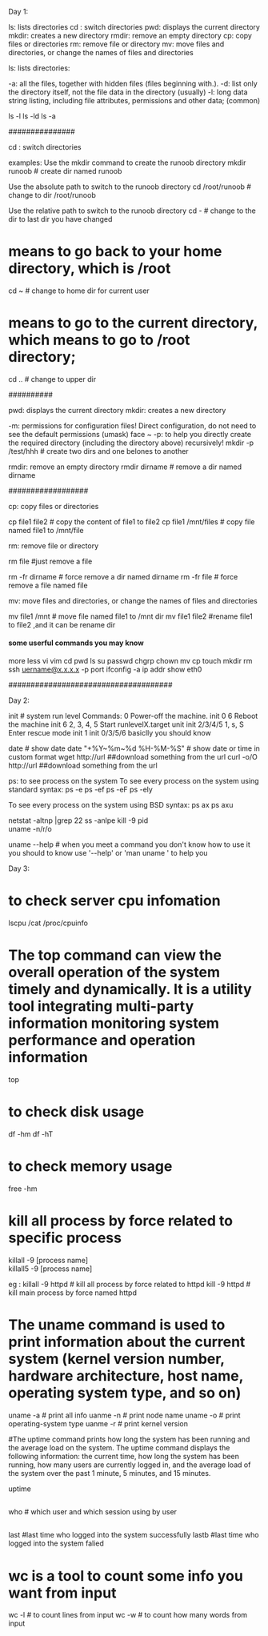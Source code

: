 Day 1:

ls: lists directories
cd : switch directories
pwd: displays the current directory
mkdir: creates a new directory
rmdir: remove an empty directory
cp: copy files or directories
rm: remove file or directory
mv: move files and directories, or change the names of files and directories



ls: lists directories:

-a: all the files, together with hidden files (files beginning with.).
-d: list only the directory itself, not the file data in the directory (usually)
-l: long data string listing, including file attributes, permissions and other data; (common)


ls -l 
ls -ld
ls -a

###############


cd : switch directories

examples:
Use the mkdir command to create the runoob directory
 mkdir runoob  # create dir named runoob

Use the absolute path to switch to the runoob directory
 cd /root/runoob  # change to dir /root/runoob

Use the relative path to switch to the runoob directory
cd -  # change to the dir to last dir you have changed 

# means to go back to your home directory, which is /root
cd  ~   # change to home dir for current user

# means to go to the current directory, which means to go to /root directory;
 cd ..  # change to upper dir

##########

pwd: displays the current directory
mkdir: creates a new directory

-m: permissions for configuration files! Direct configuration, do not need to see the default permissions (umask) face ~
-p: to help you directly create the required directory (including the directory above) recursively!
 mkdir -p /test/hhh  # create two dirs and one belones to another

rmdir: remove an empty directory
rmdir dirname  # remove a dir named dirname
 
##################

cp: copy files or directories

cp file1 file2  # copy the content of file1 to file2
cp file1 /mnt/files  # copy file named file1 to  /mnt/file

rm: remove file or directory

rm  file  #just remove a file 

rm -fr dirname  # force remove a dir named dirname
rm -fr file    # force remove a file named file


mv: move files and directories, or change the names of files and directories

mv file1 /mnt  # move file named file1 to /mnt dir
mv file1 file2 #rename file1 to file2 ,and it can be rename dir


#### some userful commands you may know ##### 
more
less 
vi
vim 
cd 
pwd
ls
su
passwd 
chgrp 
chown 
mv 
cp 
touch
mkdir 
rm 
ssh uername@x.x.x.x -p port 
ifconfig  -a
ip addr show eth0

#####################################










Day 2:

init     # system run level
Commands:
  0              Power-off the machine. init 0
  6              Reboot the machine     init 6
  2, 3, 4, 5     Start runlevelX.target unit  init 2/3/4/5
  1, s, S        Enter rescue mode   init 1
init 0/3/5/6     basiclly you should know 

date   # show date
date "+%Y~%m~%d %H-%M-%S"  # show date or time in custom format
wget http://url         ##download something from the url
curl -o/O  http://url   ##download something from the url

ps: to see process on the system
 To see every process on the system using standard syntax:
          ps -e
          ps -ef
          ps -eF
          ps -ely

 To see every process on the system using BSD syntax:
          ps ax
          ps axu

 
netstat -altnp |grep 22
ss -anlpe 
kill -9 pid  
uname -n/r/o

uname --help # when you meet a command you don't know how to use it you should to know use '--help' or 'man uname ' to help you 






Day 3:

# to check server cpu infomation
lscpu 
/cat /proc/cpuinfo 

# The top command can view the overall operation of the system timely and dynamically. It is a utility tool integrating multi-party information monitoring system performance and operation information

top

# to check disk usage 
df -hm 
df -hT

# to check memory usage
free -hm

# kill all process by force related to specific process 

killall -9 [process name]   
killall5 -9 [process name]

eg : killall -9 httpd  # kill all process by force related to httpd 
	 kill -9 httpd     # kill main process by force named httpd 

# The uname command is used to print information about the current system (kernel version number, hardware architecture, host name, operating system type, and so on)

uname -a  # print all info 
uanme -n  # print node name 
uname -o  # print operating-system type 
uanme -r  # print kernel version 

#The uptime command prints how long the system has been running and the average load on the system. The uptime command displays the following information: the current time, how long the system has been running, how many users are currently logged in, and the average load of the system over the past 1 minute, 5 minutes, and 15 minutes.

uptime 

##
who   # which user and which session using by user 
##
last   #last time who logged into the system successfully 
lastb  #last time who logged into the system falied 

# wc is a tool to count some info you want from input 

wc -l  # to count lines from input 
wc -w  # to count how many words from input 
